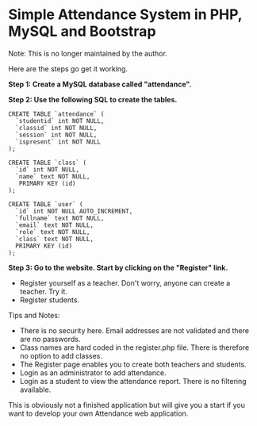 # Simple Attendance System in PHP, MySQL and Bootstrap
Note: This is no longer maintained by the author.

Here are the steps go get it working.

**Step 1: Create a MySQL database called "attendance".**

**Step 2: Use the following SQL to create the tables.**

    CREATE TABLE `attendance` (
      `studentid` int NOT NULL,
      `classid` int NOT NULL,
      `session` int NOT NULL,
      `ispresent` int NOT NULL
    );

    CREATE TABLE `class` (
      `id` int NOT NULL,
      `name` text NOT NULL,
       PRIMARY KEY (id)
    );

    CREATE TABLE `user` (
      `id` int NOT NULL AUTO_INCREMENT,
      `fullname` text NOT NULL,
      `email` text NOT NULL,
      `role` text NOT NULL,
      `class` text NOT NULL,
      PRIMARY KEY (id)
    );

**Step 3: Go to the website. Start by clicking on the "Register" link.**
* Register yourself as a teacher. Don't worry, anyone can create a teacher. Try it.
* Register students.

Tips and Notes:

* There is no security here. Email addresses are not validated and there are no passwords.
* Class names are hard coded in the register.php file. There is therefore no option to add classes.
* The Register page enables you to create both teachers and students.
* Login as an administrator to add attendance.
* Login as a student to view the attendance report. There is no filtering available.

This is obviously not a finished application but will give you a start if you want to develop your own Attendance web application.
